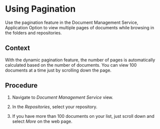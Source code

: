 <!-- loiob40f28333f2b446ba6b141c74546c8b6 -->

# Using Pagination

Use the pagination feature in the Document Management Service, Application Option to view multiple pages of documents while browsing in the folders and repositories.



## Context

With the dynamic pagination feature, the number of pages is automatically calculated based on the number of documents. You can view 100 documents at a time just by scrolling down the page.



## Procedure

1.  Navigate to *Document Management Service* view.

2.  In the *Repositories*, select your repository.

3.  If you have more than 100 documents on your list, just scroll down and select *More* on the web page.


